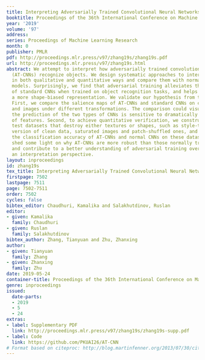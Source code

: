 ```yaml
---
title: Interpreting Adversarially Trained Convolutional Neural Networks
booktitle: Proceedings of the 36th International Conference on Machine Learning
year: '2019'
volume: '97'
address: 
series: Proceedings of Machine Learning Research
month: 0
publisher: PMLR
pdf: http://proceedings.mlr.press/v97/zhang19s/zhang19s.pdf
url: http://proceedings.mlr.press/v97/zhang19s.html
abstract: We attempt to interpret how adversarially trained convolutional neural networks
  (AT-CNNs) recognize objects. We design systematic approaches to interpret AT-CNNs
  in both qualitative and quantitative ways and compare them with normally trained
  models. Surprisingly, we find that adversarial training alleviates the texture bias
  of standard CNNs when trained on object recognition tasks, and helps CNNs learn
  a more shape-biased representation. We validate our hypothesis from two aspects.
  First, we compare the salience maps of AT-CNNs and standard CNNs on clean images
  and images under different transformations. The comparison could visually show that
  the prediction of the two types of CNNs is sensitive to dramatically different types
  of features. Second, to achieve quantitative verification, we construct additional
  test datasets that destroy either textures or shapes, such as style-transferred
  version of clean data, saturated images and patch-shuffled ones, and then evaluate
  the classification accuracy of AT-CNNs and normal CNNs on these datasets. Our findings
  shed some light on why AT-CNNs are more robust than those normally trained ones
  and contribute to a better understanding of adversarial training over CNNs from
  an interpretation perspective.
layout: inproceedings
id: zhang19s
tex_title: Interpreting Adversarially Trained Convolutional Neural Networks
firstpage: 7502
lastpage: 7511
page: 7502-7511
order: 7502
cycles: false
bibtex_editor: Chaudhuri, Kamalika and Salakhutdinov, Ruslan
editor:
- given: Kamalika
  family: Chaudhuri
- given: Ruslan
  family: Salakhutdinov
bibtex_author: Zhang, Tianyuan and Zhu, Zhanxing
author:
- given: Tianyuan
  family: Zhang
- given: Zhanxing
  family: Zhu
date: 2019-05-24
container-title: Proceedings of the 36th International Conference on Machine Learning
genre: inproceedings
issued:
  date-parts:
  - 2019
  - 5
  - 24
extras:
- label: Supplementary PDF
  link: http://proceedings.mlr.press/v97/zhang19s/zhang19s-supp.pdf
- label: Code
  link: https://github.com/PKUAI26/AT-CNN
# Format based on citeproc: http://blog.martinfenner.org/2013/07/30/citeproc-yaml-for-bibliographies/
---
```

